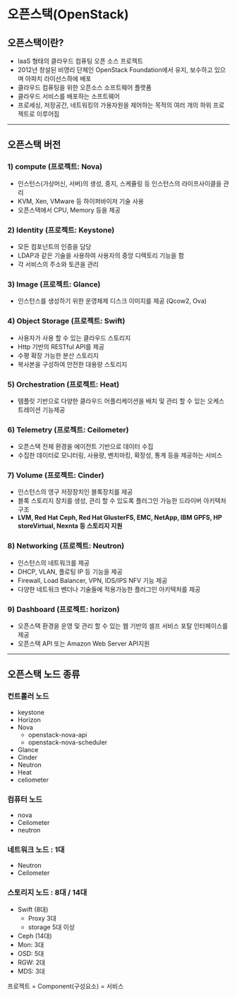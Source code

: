 # 오픈스택(OpenStack)
## 오픈스택이란?
 + IaaS 형태의 클라우드 컴퓨팅 오픈 소스 프로젝트
 + 2012년 창설된 비영리 단체인 OpenStack Foundation에서 유지, 보수하고 있으며 아파치 라이선스하에 배포
 + 클라우드 컴퓨팅을 위한 오픈소스 소프트웨어 플랫폼
 + 클라우드 서비스를 배포하는 소프트웨어
 + 프로세싱, 저장공간, 네트워킹의 가용자원을 제어하는 목적의 여러 개의 하위 프로젝트로 이루어짐

***

## 오픈스택 버전
 ### 1) compute (프로젝트: Nova)
  + 인스턴스(가상머신, 서버)의 생성, 중지, 스케쥴링 등 인스턴스의 라이프사이클을 관리
  + KVM, Xen, VMware 등 하이퍼바이저 기술 사용
  + 오픈스택에서 CPU, Memory 등을 제공
  
 ### 2) Identity (프로젝트: Keystone)
  + 모든 컴포넌트의 인증을 담당
  + LDAP과 같은 기술을 사용하여 사용자의 중앙 디렉토리 기능을 함
  + 각 서비스의 주소와 토큰을 관리
  
 ### 3) Image (프로젝트: Glance)
  + 인스턴스를 생성하기 위한 운영체제 디스크 이미지를 제공 (Qcow2, Ova)
 
 ### 4) Object Storage (프로젝트: Swift)
  + 사용자가 사용 할 수 있는 클라우드 스토리지
  + Http 기반의 RESTful API를 제공
  + 수평 확장 가능한 분산 스토리지
  + 복사본을 구성하여 안전한 대용량 스토리지
  
 ### 5) Orchestration (프로젝트: Heat)
  + 탬플릿 기반으로 다양한 클라우드 어플리케이션을 배치 및 관리 할 수 있는 오케스트레이션 기능제공
 
 ### 6) Telemetry (프로젝트: Ceilometer)
  + 오픈스택 전체 환경을 에이전트 기반으로 데이터 수집
  + 수집한 데이터로 모니터링, 사용량, 벤치마킹, 확장성, 통계 등을 제공하는 서비스
  
 ### 7) Volume (프로젝트: Cinder)
  + 인스턴스의 영구 저장장치인 블록장치를 제공
  + 블록 스토리지 장치를 생성, 관리 할 수 있도록 플러그인 가능한 드라이버 아키텍처 구조
  + **LVM, Red Hat Ceph, Red Hat GlusterFS, EMC, NetApp, IBM GPFS, HP storeVirtual, Nexnta 등 스토리지 지원**
 
 ### 8) Networking (프로젝트: Neutron)
  + 인스턴스의 네트워크를 제공
  + DHCP, VLAN, 플로팅 IP 등 기능을 제공
  + Firewall, Load Balancer, VPN, IDS/IPS NFV 기능 제공
  + 다양한 네트워크 벤더나 기술들에 적용가능한 플러그인 아키텍처를 제공
  
 ### 9) Dashboard (프로젝트: horizon)
  + 오픈스택 환경을 운영 및 관리 할 수 있는 웹 기반의 셀프 서비스 포탈 인터페이스를 제공
  + 오픈스택 API 또는 Amazon Web Server API지원
  
  ***
 
 ## 오픈스택 노드 종류
  ### 컨트롤러 노드
   + keystone
   + Horizon
   + Nova
     + openstack-nova-api
     + openstack-nova-scheduler
   + Glance
   + Cinder
   + Neutron
   + Heat
   + celiometer
   
 ### 컴퓨터 노드 
  + nova
  + Ceilometer
  + neutron
  
 ### 네트워크 노드 : 1대
  + Neutron
  + Ceilometer
  
 ### 스토리지 노드 : 8대 / 14대
  + Swift (8대)
    + Proxy 3대
    + storage 5대 이상
  + Ceph (14대)
   + Mon: 3대
   + OSD: 5대
   + RGW: 2대
   + MDS: 3대
    
 프로젝트 = Component(구성요소) = 서비스
